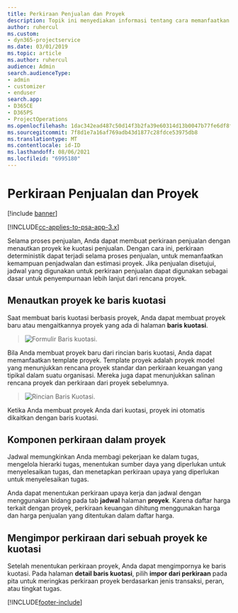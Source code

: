 ```yaml
---
title: Perkiraan Penjualan dan Proyek
description: Topik ini menyediakan informasi tentang cara memanfaatkan jadwal dan perkiraan dalam proses penjualan.
author: ruhercul
ms.custom:
- dyn365-projectservice
ms.date: 03/01/2019
ms.topic: article
ms.author: ruhercul
audience: Admin
search.audienceType:
- admin
- customizer
- enduser
search.app:
- D365CE
- D365PS
- ProjectOperations
ms.openlocfilehash: 1dac342ead487c50d14f3b2fa39e60314d13b0047b77fe6df8f32dee29b09422
ms.sourcegitcommit: 7f8d1e7a16af769adb43d1877c28fdce53975db8
ms.translationtype: MT
ms.contentlocale: id-ID
ms.lasthandoff: 08/06/2021
ms.locfileid: "6995180"
---
```

# <a name="sales-estimates-and-projects"></a>Perkiraan Penjualan dan Proyek

[!include [banner](../includes/psa-now-project-operations.md)]

[!INCLUDE[cc-applies-to-psa-app-3.x](../includes/cc-applies-to-psa-app-3x.md)]

Selama proses penjualan, Anda dapat membuat perkiraan penjualan dengan menautkan proyek ke kuotasi penjualan. Dengan cara ini, perkiraan deterministik dapat terjadi selama proses penjualan, untuk memanfaatkan kemampuan penjadwalan dan estimasi proyek. Jika penjualan disetujui, jadwal yang digunakan untuk perkiraan penjualan dapat digunakan sebagai dasar untuk penyempurnaan lebih lanjut dari rencana proyek.

## <a name="linking-a-project-to-a-quote-line"></a>Menautkan proyek ke baris kuotasi

Saat membuat baris kuotasi berbasis proyek, Anda dapat membuat proyek baru atau mengaitkannya proyek yang ada di halaman **baris kuotasi**. 

> ![Formulir Baris kuotasi.](media/project-8.png)
 
Bila Anda membuat proyek baru dari rincian baris kuotasi, Anda dapat memanfaatkan template proyek. Template proyek adalah proyek model yang menunjukkan rencana proyek standar dan perkiraan keuangan yang tipikal dalam suatu organisasi. Mereka juga dapat menunjukkan salinan rencana proyek dan perkiraan dari proyek sebelumnya.

> ![Rincian Baris Kuotasi.](media/project-9.png)
  
Ketika Anda membuat proyek Anda dari kuotasi, proyek ini otomatis dikaitkan dengan baris kuotasi.

## <a name="components-of-estimates-in-a-project"></a>Komponen perkiraan dalam proyek

Jadwal memungkinkan Anda membagi pekerjaan ke dalam tugas, mengelola hierarki tugas, menentukan sumber daya yang diperlukan untuk menyelesaikan tugas, dan menetapkan perkiraan upaya yang diperlukan untuk menyelesaikan tugas.

Anda dapat menentukan perkiraan upaya kerja dan jadwal dengan menggunakan bidang pada tab **jadwal** halaman **proyek**. Karena daftar harga terkait dengan proyek, perkiraan keuangan dihitung menggunakan harga dan harga penjualan yang ditentukan dalam daftar harga.

## <a name="importing-estimates-from-a-project-into-a-quote"></a>Mengimpor perkiraan dari sebuah proyek ke kuotasi

Setelah menentukan perkiraan proyek, Anda dapat mengimpornya ke baris kuotasi. Pada halaman **detail baris kuotasi**, pilih **impor dari perkiraan** pada pita untuk meringkas perkiraan proyek berdasarkan jenis transaksi, peran, atau tingkat tugas.


[!INCLUDE[footer-include](../includes/footer-banner.md)]
